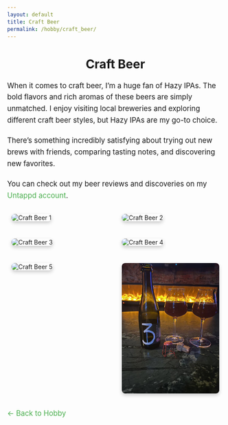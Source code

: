 ```yaml
---
layout: default
title: Craft Beer
permalink: /hobby/craft_beer/
---
```


<h1>Craft Beer</h1>

<p>When it comes to craft beer, I’m a huge fan of Hazy IPAs. The bold flavors and rich aromas of these beers are simply unmatched. I enjoy visiting local breweries and exploring different craft beer styles, but Hazy IPAs are my go-to choice.</p>

<p>There’s something incredibly satisfying about trying out new brews with friends, comparing tasting notes, and discovering new favorites.</p>

<!-- 添加 Untappd 账号链接 -->
<p>You can check out my beer reviews and discoveries on my <a href=["https://untappd.com/user/your_username](https://untappd.com/user/KatoMegumi)" target="_blank">Untappd account</a>.</p>

<!-- 图片布局 -->
<div class="image-row">
  <div class="image-column">
    <img src="/hobby_images/craft_beer_1.jpg" alt="Craft Beer 1" />
  </div>
  <div class="image-column">
    <img src="/hobby_images/craft_beer_2.jpg" alt="Craft Beer 2" />
  </div>
</div>

<div class="image-row">
  <div class="image-column">
    <img src="/hobby_images/craft_beer_3.jpg" alt="Craft Beer 3" />
  </div>
  <div class="image-column">
    <img src="/hobby_images/craft_beer_4.jpg" alt="Craft Beer 4" />
  </div>
</div>

<div class="image-row">
  <div class="image-column">
    <img src="/hobby_images/craft_beer_5.jpg" alt="Craft Beer 5" />
  </div>
  <div class="image-column">
    <img src="/hobby_images/craft_beer_6.jpg" alt="Craft Beer 6" />
  </div>
</div>

<!-- 返回按钮 -->
<a href="/hobby">← Back to Hobby</a>

<!-- 自定义样式 -->
<style>
  .image-row {
    display: flex;
    justify-content: space-between;
    margin-bottom: 20px; /* 增加图片之间的间距 */
  }

  .image-column {
    flex: 1;
    padding: 10px;
    max-width: 45%; /* 限制图片占据列宽 */
  }

  .image-column img {
    width: 100%; /* 图片占满列宽 */
    height: auto;
    border-radius: 8px; /* 添加圆角效果 */
    box-shadow: 0 4px 8px rgba(0, 0, 0, 0.2); /* 添加阴影效果 */
  }

  h1 {
    font-size: 2em;
    margin-bottom: 20px;
    text-align: center;
  }

  p {
    font-size: 1.2em;
    line-height: 1.6;
    margin-bottom: 20px;
  }

  a {
    color: #4CAF50;
    text-decoration: none;
  }

  a:hover {
    color: #388E3C;
  }
</style>
